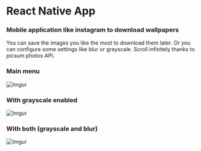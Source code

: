 # React Native App
### Mobile application like instagram to download wallpapers

You can save the images you like the most to download them later.
Or you can configure some settings like blur or grayscale.
Scroll infinitely thanks to picsum photos API.

### Main menu
![Imgur](https://i.imgur.com/qwnm8mTl.jpg)

### With grayscale enabled
![Imgur](https://i.imgur.com/btgwvOkl.jpg)

### With both (grayscale and blur)
![Imgur](https://i.imgur.com/3lQYwaDl.jpg)

